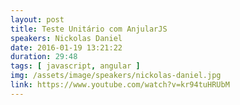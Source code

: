 ```yaml
---
layout: post
title: Teste Unitário com AnjularJS
speakers: Nickolas Daniel
date: 2016-01-19 13:21:22
duration: 29:48
tags: [ javascript, angular ]
img: /assets/image/speakers/nickolas-daniel.jpg
link: https://www.youtube.com/watch?v=kr94tuHRUbM
---
```

